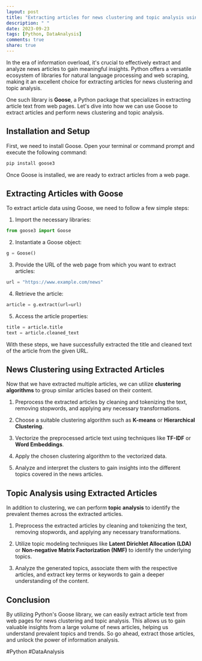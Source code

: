 ```yaml
---
layout: post
title: "Extracting articles for news clustering and topic analysis using Python Goose"
description: " "
date: 2023-09-23
tags: [Python, DataAnalysis]
comments: true
share: true
---
```


In the era of information overload, it's crucial to effectively extract and analyze news articles to gain meaningful insights. Python offers a versatile ecosystem of libraries for natural language processing and web scraping, making it an excellent choice for extracting articles for news clustering and topic analysis.

One such library is **Goose**, a Python package that specializes in extracting article text from web pages. Let's dive into how we can use Goose to extract articles and perform news clustering and topic analysis.

## Installation and Setup

First, we need to install Goose. Open your terminal or command prompt and execute the following command:

```python
pip install goose3
```

Once Goose is installed, we are ready to extract articles from a web page.

## Extracting Articles with Goose

To extract article data using Goose, we need to follow a few simple steps:

1. Import the necessary libraries:

```python
from goose3 import Goose
```

2. Instantiate a Goose object:

```python
g = Goose()
```

3. Provide the URL of the web page from which you want to extract articles:

```python
url = "https://www.example.com/news"
```

4. Retrieve the article:

```python
article = g.extract(url=url)
```

5. Access the article properties:

```python
title = article.title
text = article.cleaned_text
```

With these steps, we have successfully extracted the title and cleaned text of the article from the given URL.

## News Clustering using Extracted Articles

Now that we have extracted multiple articles, we can utilize **clustering algorithms** to group similar articles based on their content.

1. Preprocess the extracted articles by cleaning and tokenizing the text, removing stopwords, and applying any necessary transformations.

2. Choose a suitable clustering algorithm such as **K-means** or **Hierarchical Clustering**.

3. Vectorize the preprocessed article text using techniques like **TF-IDF** or **Word Embeddings**.

4. Apply the chosen clustering algorithm to the vectorized data.

5. Analyze and interpret the clusters to gain insights into the different topics covered in the news articles.

## Topic Analysis using Extracted Articles

In addition to clustering, we can perform **topic analysis** to identify the prevalent themes across the extracted articles.

1. Preprocess the extracted articles by cleaning and tokenizing the text, removing stopwords, and applying any necessary transformations.

2. Utilize topic modeling techniques like **Latent Dirichlet Allocation (LDA)** or **Non-negative Matrix Factorization (NMF)** to identify the underlying topics.

3. Analyze the generated topics, associate them with the respective articles, and extract key terms or keywords to gain a deeper understanding of the content.

## Conclusion

By utilizing Python's Goose library, we can easily extract article text from web pages for news clustering and topic analysis. This allows us to gain valuable insights from a large volume of news articles, helping us understand prevalent topics and trends. So go ahead, extract those articles, and unlock the power of information analysis.

#Python #DataAnalysis